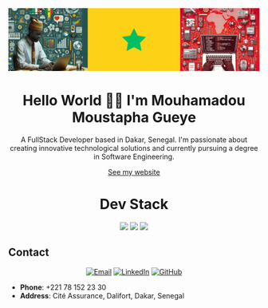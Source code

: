 <div align="center">
  <img src="./bannerSncode.png" alt="Coding Technology" style="max-width: 100%; height: auto;">
  <h1>Hello World 👋🏽 I'm Mouhamadou Moustapha Gueye</h1>
</div>

<p align="center">
  A FullStack Developer based in Dakar, Senegal. I'm passionate about creating innovative technological solutions and currently pursuing a degree in Software Engineering.
</p>

<p align="center">
  <a href="https://mmg739.github.io">See my website</a>
</p>

<h1 align="center">Dev Stack</h1>
<p align="center">
  <img src="https://skillicons.dev/icons?i=js,java,python,php" style="max-width: 50px; height: auto;" />
  <img src="https://skillicons.dev/icons?i=symfony,angular,spring,flutter" style="max-width: 50px; height: auto;" />
  <img src="https://skillicons.dev/icons?i=mysql,windows,linux,figma" style="max-width: 50px; height: auto;" />
</p>

## Contact
<p align="center">
  <a href="mailto:Gueyemouhamadoumoustapha@gmail.com"><img src="https://img.shields.io/badge/Email-D14836?style=for-the-badge&logo=gmail&logoColor=white" alt="Email"></a>
  <a href="https://www.linkedin.com/in/mmgtech"><img src="https://img.shields.io/badge/LinkedIn-0077B5?style=for-the-badge&logo=linkedin&logoColor=white" alt="LinkedIn"></a>
  <a href="https://github.com/MMG739"><img src="https://img.shields.io/badge/GitHub-100000?style=for-the-badge&logo=github&logoColor=white" alt="GitHub"></a>
</p>

- **Phone**: +221 78 152 23 30
- **Address**: Cité Assurance, Dalifort, Dakar, Senegal
